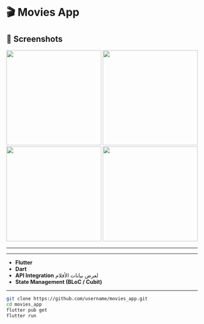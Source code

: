 # 🎬 Movies App  

## 📱 Screenshots  

<img src="https://github.com/user-attachments/assets/61a5368a-eab3-4fb9-a231-71632c5d445f" width="250" />

<img src="https://github.com/user-attachments/assets/a61eb91d-6faa-42de-9e31-5ead784f353a" width="250" />

<img src="https://github.com/user-attachments/assets/2ecc0164-1e0b-4a52-b427-dd6c3b0dff4e" width="250" />

<img src="https://github.com/user-attachments/assets/09cf352e-14f3-403e-a33b-3662acfa3a61" width="250" />

---
---

- **Flutter**  
- **Dart**  
- **API Integration** لعرض بيانات الأفلام  
- **State Management (BLoC / Cubit)**  

---

```bash
git clone https://github.com/username/movies_app.git
cd movies_app
flutter pub get
flutter run
